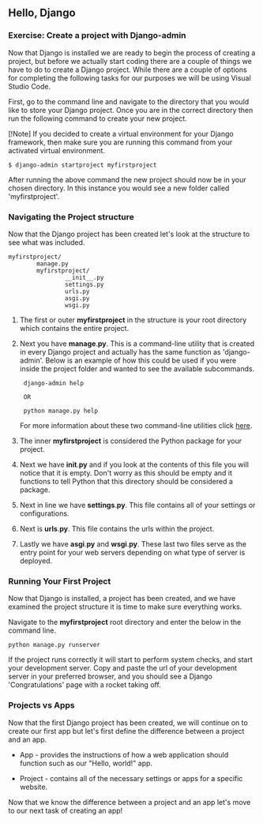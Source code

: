 [6]: https://docs.djangoproject.com/en/3.1/ref/django-admin/ "Command-line Utility"

## Hello, Django

### Exercise: Create a project with Django-admin

Now that Django is installed we are ready to begin the process of creating a project, but before we actually start coding there are a couple of things we have to do to create a Django project. While there are a couple of options for completing the following tasks for our purposes we will be using Visual Studio Code.
        
First, go to the command line and navigate to the directory that you would like to store your Django project. Once you are in the correct directory then run the following command to create your new project.

[!Note] If you decided to create a virtual environment for your Django framework, then make sure you are running this command from your activated virtual environment. 

    $ django-admin startproject myfirstproject

After running the above command the new project should now be in your chosen directory. In this instance you would see a new folder called 'myfirstproject'.

### Navigating the Project structure

Now that the Django project has been created let's look at the structure to see what was included.

    myfirstproject/
            manage.py
            myfirstproject/
                    __init__.py
                    settings.py
                    urls.py
                    asgi.py
                    wsgi.py

1. The first or outer __myfirstproject__ in the structure is your root directory which contains the entire project.
2. Next you have __manage__.__py__. This is a command-line utility that is created in every Django project and actually has the same function as 'django-admin'. Below is an example of how this could be used if you were inside the project folder and wanted to see the available subcommands. 
        
        django-admin help

        OR

        python manage.py help
        
    For more information about these two command-line utilities click [here][6].

3. The inner __myfirstproject__ is considered the Python package for your project.
4. Next we have __init__.__py__ and if you look at the contents of this file you will notice that it is empty. Don't worry as this should be empty and it functions to tell Python that this directory should be considered a package.
5. Next in line we have __settings__.__py__. This file contains all of your settings or configurations.
6. Next is __urls__.__py__. This file contains the urls within the project.
7. Lastly we have __asgi__.__py__ and __wsgi__.__py__. These last two files serve as the entry point for your web servers depending on what type of server is deployed.

### Running Your First Project

Now that Django is installed, a project has been created, and we have examined the project structure it is time to make sure everything works.

Navigate to the __myfirstproject__ root directory and enter the below in the command line.
        
    python manage.py runserver
        
If the project runs correctly it will start to perform system checks, and start your development server. Copy and paste the url of your development server in your preferred browser, and you should see a Django 'Congratulations' page with a rocket taking off.

### Projects vs Apps

Now that the first Django project has been created, we will continue on to create our first app but let's first define the difference between a project and an app. 
- App - provides the instructions of how a web application should function such as our "Hello, world!" app.

- Project - contains all of the necessary settings or apps for a specific website.
        
Now that we know the difference between a project and an app let's move to our next task of creating an app!